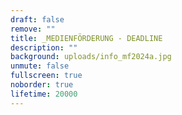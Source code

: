 ```yaml
---
draft: false
remove: ""
title: _MEDIENFÖRDERUNG - DEADLINE
description: ""
background: uploads/info_mf2024a.jpg
unmute: false
fullscreen: true
noborder: true
lifetime: 20000
---
```

